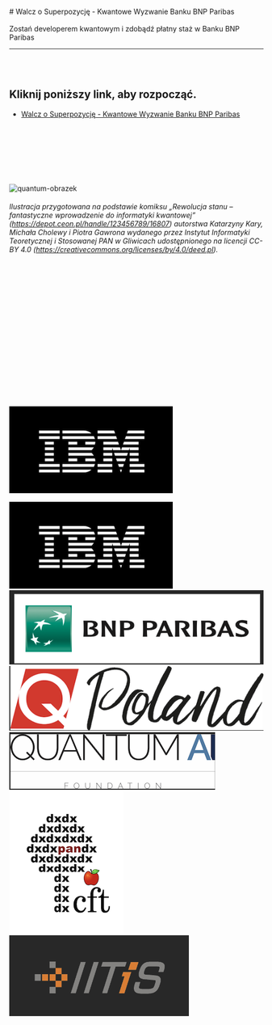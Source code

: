 <br>
# Walcz o Superpozycję - Kwantowe Wyzwanie Banku BNP Paribas
<br>
<br>
Zostań developerem kwantowym i zdobądź płatny staż w Banku BNP Paribas

*****
<br>
<br>





## Kliknij poniższy link, aby rozpocząć.
* [Walcz o Superpozycję - Kwantowe Wyzwanie Banku BNP Paribas](Qchallenge/README.md)  
<br>
<br>
<br>
<br>
<br>
<br>

![quantum-obrazek](/images/q2.png)
###### Ilustracja przygotowana na podstawie komiksu „Rewolucja stanu – fantastyczne wprowadzenie do informatyki kwantowej” (https://depot.ceon.pl/handle/123456789/16807) autorstwa Katarzyny Kary, Michała Cholewy i Piotra Gawrona wydanego przez Instytut Informatyki Teoretycznej i Stosowanej PAN w Gliwicach udostępnionego na licencji CC-BY 4.0 (https://creativecommons.org/licenses/by/4.0/deed.pl).



<br>
<br>
<br>
<br>
<br>
<br>
<br>
<br>
<br>
<br>
<br>
<br>
<br>
<br>
<br>

![logo-ibm](/images/logoibm.png)

[![logo-ibm](/images/logoibm.png)](https://www.ibm.com/pl-pl)
[![logo-bnp](/images/logobnpparibas.png)](https://www.bnpparibas.pl/)
[![logo-qpoland](/images/logoqpoland.png)](https://qworld.net/qpoland/)
[![logo-quantumai](/images/logoqai.png)](https://www.qaif.org/)
[![logo-cft](/images/logocft.png)](https://www.cft.edu.pl/)
[![logo-cft](/images/logoitis.png)](https://www.iitis.pl/)




<br>
<br>
<br>


